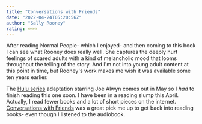 ```yaml
---
title: "Conversations with Friends"
date: "2022-04-24T05:20:56Z"
author: "Sally Rooney"
rating: ⭐⭐⭐
---
```


<style>

</style>

After reading Normal People- which I enjoyed- and then coming to this book I can see what Rooney does really well. She captures the deeply hurt feelings of scared adults with a kind of melancholic mood that looms throughout the telling of the story. And I'm not into young adult content at this point in time, but Rooney's work makes me wish it was available some ten years earlier. 

The <a href="https://www.imdb.com/title/tt11997646/">Hulu series</a> adaptation starring Joe Alwyn comes out in May so I <i>had</i> to finish reading this one soon. I have been in a reading slump this April. Actually, I read fewer books and a lot of short pieces on the internet. <a href= "https://www.goodreads.com/book/show/32187419-conversations-with-friends">Conversations with Friends</a> was a great pick me up to get back into reading books- even though I listened to the audiobook. 